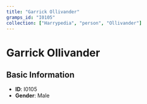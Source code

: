```yaml
---
title: "Garrick Ollivander"
gramps_id: "I0105"
collection: ["Harrypedia", "person", "Ollivander"]
---
```


# Garrick Ollivander

## Basic Information

- **ID**: I0105
- **Gender**: Male


